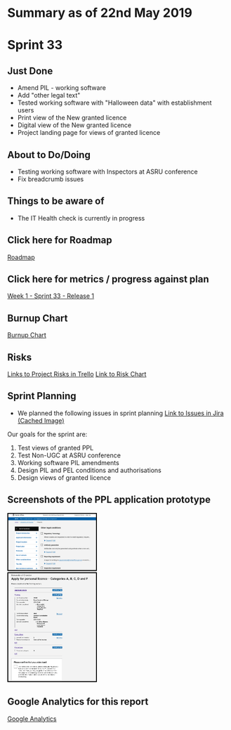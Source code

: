# Summary as of 22nd May 2019 

# Sprint 33

## Just Done
* Amend PIL - working software
* Add "other legal text"
* Tested working software with "Halloween data" with establishment users
* Print view of the New granted licence
* Digital view of the New granted licence
* Project landing page for views of granted licence

## About to Do/Doing
* Testing working software with Inspectors at ASRU conference
* Fix breadcrumb issues

## Things to be aware of
* The IT Health check is currently in progress 

## Click here for Roadmap
[Roadmap](graphs/HumanFontReleasePlan22052019.png)

## Click here for metrics / progress against plan
[Week 1 - Sprint 33 - Release 1](graphs/progress22052019.png)

## Burnup Chart

[Burnup Chart](burnup22052019.md)

## Risks
[Links to Project Risks in Trello](https://trello.com/b/VuFuCL7t/risk-register-and-kpis-asl-delivery) 
[Link to Risk Chart](graphs/risk22052019.png)

## Sprint Planning
* We planned the following issues in sprint planning [Link to Issues in Jira](https://jira.digital.homeoffice.gov.uk/secure/RapidBoard.jspa?rapidView=261)    [\(Cached Image\)](graphs/sprint22052019.png)

Our goals for the sprint are:
1. Test views of granted PPL 
2. Test Non-UGC at ASRU conference 
3. Working software PIL amendments 
4. Design PIL and PEL conditions and authorisations 
5. Design views of granted licence

## Screenshots of the PPL application prototype
<a href="graphs/proto1_22052019.png"><img src="graphs/proto1_22052019.png" alt="HTML5 Icon" width="200" style="border:2px solid black"></a>
<br>
<a href="graphs/proto2_22052019.png"><img src="graphs/proto2_22052019.png" alt="HTML5 Icon" width="200" style="border:2px solid black"></a>
<br>

## Google Analytics for this report
[Google Analytics](graphs/GA22052019.jpg)

